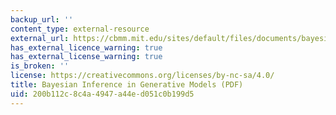 ```yaml
---
backup_url: ''
content_type: external-resource
external_url: https://cbmm.mit.edu/sites/default/files/documents/bayesian_inference_slides.pdf
has_external_licence_warning: true
has_external_license_warning: true
is_broken: ''
license: https://creativecommons.org/licenses/by-nc-sa/4.0/
title: Bayesian Inference in Generative Models (PDF)
uid: 200b112c-8c4a-4947-a44e-d051c0b199d5
---
```

